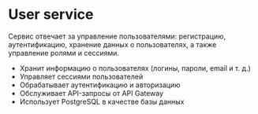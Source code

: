 # User service
Сервис отвечает за управление пользователями: регистрацию, аутентификацию, хранение данных о пользователях, а также управление ролями и сессиями.

- Хранит информацию о пользователях (логины, пароли, email и т. д.)
- Управляет сессиями пользователей
- Обрабатывает аутентификацию и авторизацию
- Обслуживает API-запросы от API Gateway
- Использует PostgreSQL в качестве базы данных